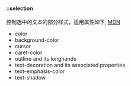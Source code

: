 

#### ::selection

控制选中的文本的部分样式，适用属性如下, [MDN](https://developer.mozilla.org/zh-CN/docs/Web/CSS/::selection)
* color
* background-color
* cursor
* caret-color
* outline and its longhands
* text-decoration and its associated properties
* text-emphasis-color
* text-shadow
